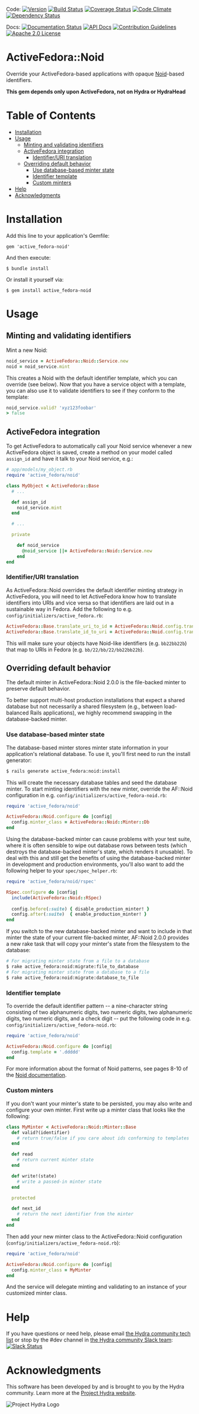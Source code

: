 Code: [![Version](https://badge.fury.io/rb/active_fedora-noid.png)](http://badge.fury.io/rb/active_fedora-noid)
[![Build Status](https://travis-ci.org/projecthydra/active_fedora-noid.png?branch=master)](https://travis-ci.org/projecthydra/active_fedora-noid)
[![Coverage Status](https://coveralls.io/repos/github/projecthydra/active_fedora-noid/badge.svg?branch=master)](https://coveralls.io/github/projecthydra/active_fedora-noid?branch=master)
[![Code Climate](https://codeclimate.com/github/projecthydra/active_fedora-noid/badges/gpa.svg)](https://codeclimate.com/github/projecthydra/active_fedora-noid)
[![Dependency Status](https://gemnasium.com/projecthydra/active_fedora-noid.png)](https://gemnasium.com/projecthydra/active_fedora-noid)

Docs: [![Documentation Status](https://inch-ci.org/github/projecthydra/active_fedora-noid.svg?branch=master)](https://inch-ci.org/github/projecthydra/active_fedora-noid)
[![API Docs](http://img.shields.io/badge/API-docs-blue.svg)](http://rubydoc.info/gems/active_fedora-noid)
[![Contribution Guidelines](http://img.shields.io/badge/CONTRIBUTING-Guidelines-blue.svg)](./CONTRIBUTING.md)
[![Apache 2.0 License](http://img.shields.io/badge/APACHE2-license-blue.svg)](./LICENSE)

# ActiveFedora::Noid

Override your ActiveFedora-based applications with opaque [Noid](https://wiki.ucop.edu/display/Curation/NOID)-based identifiers.

**This gem depends only upon ActiveFedora, not on Hydra or HydraHead**

# Table of Contents

  * [Installation](#installation)
  * [Usage](#usage)
    * [Minting and validating identifiers](#minting-and-validating-identifiers)
    * [ActiveFedora integration](#activefedora-integration)
      * [Identifier/URI translation](#identifieruri-translation)
    * [Overriding default behavior](#overriding-default-behavior)
      * [Use database-based minter state](#use-database-based-minter-state)
      * [Identifier template](#identifier-template)
      * [Custom minters](#custom-minters)
  * [Help](#help)
  * [Acknowledgments](#acknowledgments)

# Installation

Add this line to your application's Gemfile:

    gem 'active_fedora-noid'

And then execute:

    $ bundle install

Or install it yourself via:

    $ gem install active_fedora-noid

# Usage

## Minting and validating identifiers

Mint a new Noid:

```ruby
noid_service = ActiveFedora::Noid::Service.new
noid = noid_service.mint
```

This creates a Noid with the default identifier template, which you can override (see below).  Now that you have a service object with a template, you can also use it to validate identifiers to see if they conform to the template:

```ruby
noid_service.valid? 'xyz123foobar'
> false
```

## ActiveFedora integration

To get ActiveFedora to automatically call your Noid service whenever a new ActiveFedora object is saved, create a method on your model called `assign_id` and have it talk to your Noid service, e.g.:

```ruby
# app/models/my_object.rb
require 'active_fedora/noid'

class MyObject < ActiveFedora::Base
  # ...

  def assign_id
    noid_service.mint
  end

  # ...

  private

    def noid_service
      @noid_service ||= ActiveFedora::Noid::Service.new
    end
end
```

### Identifier/URI translation

As ActiveFedora::Noid overrides the default identifier minting strategy in ActiveFedora, you will need to let ActiveFedora know how to translate identifiers into URIs and vice versa so that identifiers are laid out in a sustainable way in Fedora.  Add the following to e.g. `config/initializers/active_fedora.rb`:

```ruby
ActiveFedora::Base.translate_uri_to_id = ActiveFedora::Noid.config.translate_uri_to_id
ActiveFedora::Base.translate_id_to_uri = ActiveFedora::Noid.config.translate_id_to_uri
```

This will make sure your objects have Noid-like identifiers (e.g. `bb22bb22b`) that map to URIs in Fedora (e.g. `bb/22/bb/22/bb22bb22b`).

## Overriding default behavior

The default minter in ActiveFedora::Noid 2.0.0 is the file-backed minter to preserve default behavior.

To better support multi-host production installations that expect a shared database but not necessarily a shared filesystem (e.g., between load-balanced Rails applications), we highly recommend swapping in the database-backed minter.

### Use database-based minter state

The database-based minter stores minter state information in your application's relational database. To use it, you'll first need to run the install generator:

```bash
$ rails generate active_fedora:noid:install
```

This will create the necessary database tables and seed the database minter. To start minting identifiers with the new minter, override the AF::Noid configuration in e.g. `config/initializers/active_fedora-noid.rb`:

```ruby
require 'active_fedora/noid'

ActiveFedora::Noid.configure do |config|
  config.minter_class = ActiveFedora::Noid::Minter::Db
end
```

Using the database-backed minter can cause problems with your test suite, where it is often sensible to wipe out database rows between tests (which destroys the database-backed minter's state, which renders it unusable). To deal with this and still get the benefits of using the database-backed minter in development and production environments, you'll also want to add the following helper to your `spec/spec_helper.rb`:

```ruby
require 'active_fedora/noid/rspec'

RSpec.configure do |config|
  include(ActiveFedora::Noid::RSpec)
  
  config.before(:suite) { disable_production_minter! }
  config.after(:suite)  { enable_production_minter! }
end

```

If you switch to the new database-backed minter and want to include in that minter the state of your current file-backed minter, AF::Noid 2.0.0 provides a new rake task that will copy your minter's state from the filesystem to the database:

```bash
# For migrating minter state from a file to a database
$ rake active_fedora:noid:migrate:file_to_database
# For migrating minter state from a database to a file
$ rake active_fedora:noid:migrate:database_to_file
```

### Identifier template

To override the default identifier pattern -- a nine-character string consisting of two alphanumeric digits, two numeric digits, two alphanumeric digits, two numeric digits, and a check digit -- put the following code in e.g. `config/initializers/active_fedora-noid.rb`:

```ruby
require 'active_fedora/noid'

ActiveFedora::Noid.configure do |config|
  config.template = '.ddddd'
end
```

For more information about the format of Noid patterns, see pages 8-10 of the [Noid documentation](https://wiki.ucop.edu/download/attachments/16744482/noid.pdf).

### Custom minters

If you don't want your minter's state to be persisted, you may also write and configure your own minter.  First write up a minter class that looks like the following:

```ruby
class MyMinter < ActiveFedora::Noid::Minter::Base
  def valid?(identifier)
    # return true/false if you care about ids conforming to templates
  end

  def read
    # return current minter state
  end

  def write!(state)
    # write a passed-in minter state
  end

  protected

  def next_id
    # return the next identifier from the minter
  end
end
```

Then add your new minter class to the ActiveFedora::Noid configuration (`config/initializers/active_fedora-noid.rb`):

```ruby
require 'active_fedora/noid'

ActiveFedora::Noid.configure do |config|
  config.minter_class = MyMinter
end
```

And the service will delegate minting and validating to an instance of your customized minter class.

# Help

If you have questions or need help, please email [the Hydra community tech list](mailto:hydra-tech@googlegroups.com) or stop by the #dev channel in [the Hydra community Slack team](https://wiki.duraspace.org/pages/viewpage.action?pageId=43910187#Getintouch!-Slack): [![Slack Status](http://slack.projecthydra.org/badge.svg)](http://slack.projecthydra.org/)

# Acknowledgments

This software has been developed by and is brought to you by the Hydra community.  Learn more at the
[Project Hydra website](http://projecthydra.org/).

![Project Hydra Logo](http://sufia.io/assets/images/hydra_logo.png)
